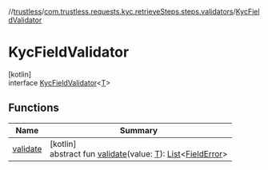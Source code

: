 //[trustless](../../../index.md)/[com.trustless.requests.kyc.retrieveSteps.steps.validators](../index.md)/[KycFieldValidator](index.md)

# KycFieldValidator

[kotlin]\
interface [KycFieldValidator](index.md)&lt;[T](index.md)&gt;

## Functions

| Name | Summary |
|---|---|
| [validate](validate.md) | [kotlin]<br>abstract fun [validate](validate.md)(value: [T](index.md)): [List](https://kotlinlang.org/api/latest/jvm/stdlib/kotlin.collections/-list/index.html)&lt;[FieldError](../../com.trustless.requests.kyc.retrieveSteps.steps.fields/-field-error/index.md)&gt; |
